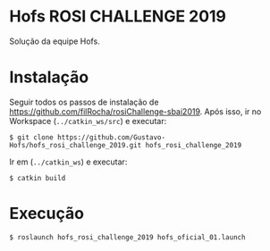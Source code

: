 # Hofs ROSI CHALLENGE 2019

Solução da equipe Hofs.

# Instalação

Seguir todos os passos de instalação de https://github.com/filRocha/rosiChallenge-sbai2019.
Após isso, ir no Workspace (`../catkin_ws/src`) e executar:

```
$ git clone https://github.com/Gustavo-Hofs/hofs_rosi_challenge_2019.git hofs_rosi_challenge_2019
```

Ir em (`../catkin_ws`) e executar:

```
$ catkin build
```

# Execução

```
$ roslaunch hofs_rosi_challenge_2019 hofs_oficial_01.launch
```
